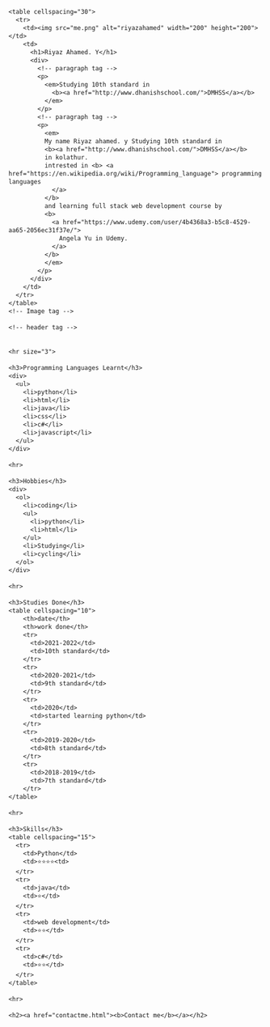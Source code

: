 <html lang="en" dir="ltr">
  <head>
    <meta charset="utf-8">
    <title>My personal web page</title>
  </head>
  <body>

    <table cellspacing="30">
      <tr>
        <td><img src="me.png" alt="riyazahamed" width="200" height="200"></td>
        <td>
          <h1>Riyaz Ahamed. Y</h1>
          <div>
            <!-- paragraph tag -->
            <p>
              <em>Studying 10th standard in
                <b><a href="http://www.dhanishschool.com/">DMHSS</a></b>
              </em>
            </p>
            <!-- paragraph tag -->
            <p>
              <em>
              My name Riyaz ahamed. y Studying 10th standard in
              <b><a href="http://www.dhanishschool.com/">DMHSS</a></b>
              in kolathur.
              intrested in <b> <a href="https://en.wikipedia.org/wiki/Programming_language"> programming languages
                </a>
              </b>
              and learning full stack web development course by
              <b>
                <a href="https://www.udemy.com/user/4b4368a3-b5c8-4529-aa65-2056ec31f37e/">
                  Angela Yu in Udemy.
                </a>
              </b>
              </em>
            </p>
          </div>
        </td>
      </tr>
    </table>
    <!-- Image tag -->

    <!-- header tag -->


    <hr size="3">

    <h3>Programming Languages Learnt</h3>
    <div>
      <ul>
        <li>python</li>
        <li>html</li>
        <li>java</li>
        <li>css</li>
        <li>c#</li>
        <li>javascript</li>
      </ul>
    </div>

    <hr>

    <h3>Hobbies</h3>
    <div>
      <ol>
        <li>coding</li>
        <ul>
          <li>python</li>
          <li>html</li>
        </ul>
        <li>Studying</li>
        <li>cycling</li>
      </ol>
    </div>

    <hr>

    <h3>Studies Done</h3>
    <table cellspacing="10">
        <th>date</th>
        <th>work done</th>
        <tr>
          <td>2021-2022</td>
          <td>10th standard</td>
        </tr>
        <tr>
          <td>2020-2021</td>
          <td>9th standard</td>
        </tr>
        <tr>
          <td>2020</td>
          <td>started learning python</td>
        </tr>
        <tr>
          <td>2019-2020</td>
          <td>8th standard</td>
        </tr>
        <tr>
          <td>2018-2019</td>
          <td>7th standard</td>
        </tr>
    </table>

    <hr>

    <h3>Skills</h3>
    <table cellspacing="15">
      <tr>
        <td>Python</td>
        <td>⭐⭐⭐⭐<td>
      </tr>
      <tr>
        <td>java</td>
        <td>⭐</td>
      </tr>
      <tr>
        <td>web development</td>
        <td>⭐⭐</td>
      </tr>
      <tr>
        <td>c#</td>
        <td>⭐⭐</td>
      </tr>
    </table>

    <hr>

    <h2><a href="contactme.html"><b>Contact me</b></a></h2>
  </body>
</html>
